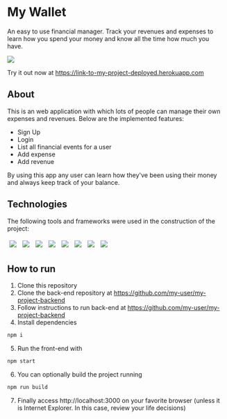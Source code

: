 # My Wallet

An easy to use financial manager. Track your revenues and expenses to learn how you spend your money and know all the time how much you have.

<img src="https://i.imgur.com/fSymz9b.gif" />

Try it out now at https://link-to-my-project-deployed.herokuapp.com

## About

This is an web application with which lots of people can manage their own expenses and revenues. Below are the implemented features:

- Sign Up
- Login
- List all financial events for a user
- Add expense
- Add revenue

By using this app any user can learn how they've been using their money and always keep track of your balance.

## Technologies
The following tools and frameworks were used in the construction of the project:<br>
<p>
  <img style='margin: 5px;' src='https://img.shields.io/badge/styled-components%20-%2320232a.svg?&style=for-the-badge&color=b8679e&logo=styled-components&logoColor=%3a3a3a'>
  <img style='margin: 5px;' src='https://img.shields.io/badge/axios%20-%2320232a.svg?&style=for-the-badge&color=informational'>
  <img style='margin: 5px;' src="https://img.shields.io/badge/react-app%20-%2320232a.svg?&style=for-the-badge&color=60ddf9&logo=react&logoColor=%2361DAFB"/>
  <img style='margin: 5px;' src="https://img.shields.io/badge/react_route%20-%2320232a.svg?&style=for-the-badge&logo=react&logoColor=%2361DAFB"/>
  <img style='margin: 5px;' src='https://img.shields.io/badge/react-icons%20-%2320232a.svg?&style=for-the-badge&color=f28dc7&logo=react-icons&logoColor=%2361DAFB'>
  <img style='margin: 5px;' src="https://img.shields.io/badge/react-input%20mask%20-%2320232a.svg?&style=for-the-badge&logo=react"/>
  <img style='margin: 5px;' src="https://img.shields.io/badge/react-text%20mask%20-%2320232a.svg?&style=for-the-badge&logo=react"/>
  <img style='margin: 5px;' src="https://img.shields.io/badge/text-mask%20addons%20-%2320232a.svg?&style=for-the-badge&logo=text-mask"/>
</p>

## How to run

1. Clone this repository
2. Clone the back-end repository at https://github.com/my-user/my-project-backend
3. Follow instructions to run back-end at https://github.com/my-user/my-project-backend
4. Install dependencies
```bash
npm i
```
5. Run the front-end with
```bash
npm start
```
6. You can optionally build the project running
```bash
npm run build
```
7. Finally access http://localhost:3000 on your favorite browser (unless it is Internet Explorer. In this case, review your life decisions)
